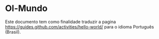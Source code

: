 # Ol-Mundo

 Este documento tem como finalidade traduzir  a pagina https://guides.github.com/activities/hello-world/
 para o idioma Português (Brasil).
